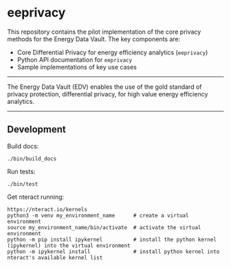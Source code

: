 eeprivacy
=========

This repository contains the pilot implementation of the core privacy methods for the Energy Data Vault. The key components are:

* Core Differential Privacy for energy efficiency analytics (`eeprivacy`)
* Python API documentation for `eeprivacy`
* Sample implementations of key use cases

---

The Energy Data Vault (EDV) enables the use of the gold standard of privacy protection, differential privacy, for high value energy efficiency analytics. 

---

Development
-----------

Build docs:

	./bin/build_docs

Run tests:
	
	./bin/test

Get nteract running:

	https://nteract.io/kernels
	python3 -m venv my_environment_name      # create a virtual environment
	source my_environment_name/bin/activate  # activate the virtual environment
	python -m pip install ipykernel          # install the python kernel (ipykernel) into the virtual environment
	python -m ipykernel install              # install python kernel into nteract's available kernel list